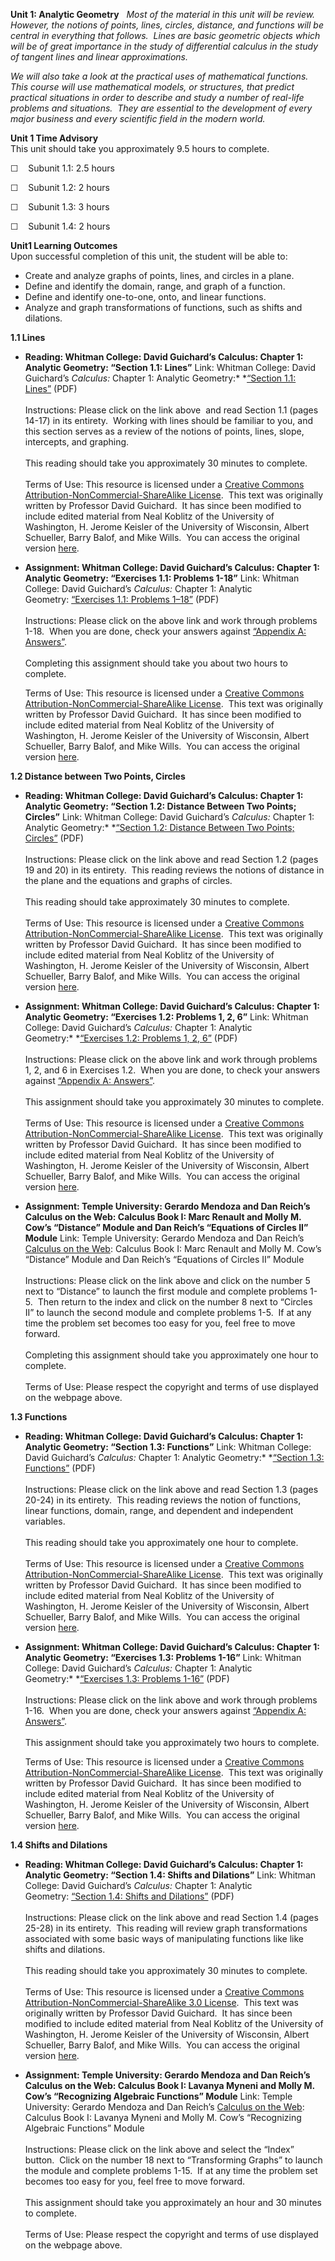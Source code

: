 **Unit 1: Analytic Geometry** <span id="1"></span> 
*Most of the material in this unit will be review.  However, the notions
of points, lines, circles, distance, and functions will be central in
everything that follows.  Lines are basic geometric objects which will
be of great importance in the study of differential calculus in the
study of tangent lines and linear approximations.*  
  
 *We will also take a look at the practical uses of mathematical
functions.  This course will use mathematical models, or structures,
that predict practical situations in order to describe and study a
number of real-life problems and situations.  They are essential to the
development of every major business and every scientific field in the
modern world.*

**Unit 1 Time Advisory**  
This unit should take you approximately 9.5 hours to complete.  
  
 ☐    Subunit 1.1: 2.5 hours  
  
 ☐    Subunit 1.2: 2 hours  
  
 ☐    Subunit 1.3: 3 hours  
  
 ☐    Subunit 1.4: 2 hours

**Unit1 Learning Outcomes**  
Upon successful completion of this unit, the student will be able to:  
-   Create and analyze graphs of points, lines, and circles in a plane.
-   Define and identify the domain, range, and graph of a function.
-   Define and identify one-to-one, onto, and linear functions.
-   Analyze and graph transformations of functions, such as shifts and
    dilations.

**1.1 Lines** <span id="1.1"></span> 
-   **Reading: Whitman College: David Guichard’s Calculus: Chapter 1:
    Analytic Geometry: “Section 1.1: Lines”**
    Link: Whitman College: David Guichard’s *Calculus:* Chapter 1:
    Analytic Geometry:* *[“Section 1.1:
    Lines”](https://resources.saylor.org/wwwresources/archived/site/wp-content/uploads/2012/07/calculus_01_Analytic_Geometry.pdf) (PDF)  
        
     Instructions: Please click on the link above  and read Section 1.1
    (pages 14-17) in its entirety.  Working with lines should be
    familiar to you, and this section serves as a review of the notions
    of points, lines, slope, intercepts, and graphing.  
        
     This reading should take you approximately 30 minutes to
    complete.  
                              
     Terms of Use: This resource is licensed under a [Creative Commons
    Attribution-NonCommercial-ShareAlike
    License](http://creativecommons.org/licenses/by-nc-sa/3.0/).  This
    text was originally written by Professor David Guichard.  It has
    since been modified to include edited material from Neal Koblitz of
    the University of Washington, H. Jerome Keisler of the University of
    Wisconsin, Albert Schueller, Barry Balof, and Mike Wills.  You can
    access the original version
    [here](http://www.whitman.edu/mathematics/calculus/).

-   **Assignment: Whitman College: David Guichard’s Calculus: Chapter 1:
    Analytic Geometry: “Exercises 1.1: Problems 1-18”**
    Link: Whitman College: David Guichard’s *Calculus:* Chapter 1:
    Analytic Geometry: [“Exercises 1.1: Problems
    1–18”](https://resources.saylor.org/wwwresources/archived/site/wp-content/uploads/2012/07/calculus_01_Analytic_Geometry.pdf) (PDF)  
        
     Instructions: Please click on the above link and work through
    problems 1-18.  When you are done, check your answers against
    [“Appendix A:
    Answers”](https://resources.saylor.org/wwwresources/archived/site/wp-content/uploads/2012/07/calculus_12_Selected_Answers.pdf).  
        
     Completing this assignment should take you about two hours to
    complete.  
      
     Terms of Use: This resource is licensed under a [Creative Commons
    Attribution-NonCommercial-ShareAlike
    License](http://creativecommons.org/licenses/by-nc-sa/3.0/).  This
    text was originally written by Professor David Guichard.  It has
    since been modified to include edited material from Neal Koblitz of
    the University of Washington, H. Jerome Keisler of the University of
    Wisconsin, Albert Schueller, Barry Balof, and Mike Wills.  You can
    access the original version
    [here](http://www.whitman.edu/mathematics/calculus/).

**1.2 Distance between Two Points, Circles** <span id="1.2"></span> 
-   **Reading: Whitman College: David Guichard’s Calculus: Chapter 1:
    Analytic Geometry: “Section 1.2: Distance Between Two Points;
    Circles”**
    Link: Whitman College: David Guichard’s *Calculus:* Chapter 1:
    Analytic Geometry:* *[“Section 1.2: Distance Between Two Points;
    Circles”](https://resources.saylor.org/wwwresources/archived/site/wp-content/uploads/2012/07/calculus_01_Analytic_Geometry.pdf) (PDF)  
        
     Instructions: Please click on the link above and read Section 1.2
    (pages 19 and 20) in its entirety.  This reading reviews the notions
    of distance in the plane and the equations and graphs of circles.  
        
     This reading should take approximately 30 minutes to complete.  
                              
     Terms of Use: This resource is licensed under a [Creative Commons
    Attribution-NonCommercial-ShareAlike
    License](http://creativecommons.org/licenses/by-nc-sa/3.0/).  This
    text was originally written by Professor David Guichard.  It has
    since been modified to include edited material from Neal Koblitz of
    the University of Washington, H. Jerome Keisler of the University of
    Wisconsin, Albert Schueller, Barry Balof, and Mike Wills.  You can
    access the original version
    [here](http://www.whitman.edu/mathematics/calculus/).

-   **Assignment: Whitman College: David Guichard’s Calculus: Chapter 1:
    Analytic Geometry: “Exercises 1.2: Problems 1, 2, 6”**
    Link: Whitman College: David Guichard’s *Calculus:* Chapter 1:
    Analytic Geometry:* *[“Exercises 1.2: Problems 1, 2,
    6”](https://resources.saylor.org/wwwresources/archived/site/wp-content/uploads/2012/07/calculus_01_Analytic_Geometry.pdf) (PDF)  
        
     Instructions: Please click on the above link and work through
    problems 1, 2, and 6 in Exercises 1.2.  When you are done, to check
    your answers against [“Appendix A:
    Answers”](https://resources.saylor.org/wwwresources/archived/site/wp-content/uploads/2012/07/calculus_12_Selected_Answers.pdf).  
        
     This assignment should take you approximately 30 minutes to
    complete.  
        
     Terms of Use: This resource is licensed under a [Creative Commons
    Attribution-NonCommercial-ShareAlike
    License](http://creativecommons.org/licenses/by-nc-sa/3.0/).  This
    text was originally written by Professor David Guichard.  It has
    since been modified to include edited material from Neal Koblitz of
    the University of Washington, H. Jerome Keisler of the University of
    Wisconsin, Albert Schueller, Barry Balof, and Mike Wills.  You can
    access the original version
    [here](http://www.whitman.edu/mathematics/calculus/).

-   **Assignment: Temple University: Gerardo Mendoza and Dan Reich’s
    Calculus on the Web: Calculus Book I: Marc Renault and Molly M.
    Cow’s “Distance” Module and Dan Reich’s “Equations of Circles II”
    Module**
    Link: Temple University: Gerardo Mendoza and Dan Reich’s [Calculus
    on the Web](http://www.math.temple.edu/~cow/): Calculus Book I: Marc
    Renault and Molly M. Cow’s “Distance” Module and Dan Reich’s
    “Equations of Circles II” Module  
        
     Instructions: Please click on the link above and click on the
    number 5 next to “Distance” to launch the first module and complete
    problems 1-5.  Then return to the index and click on the number 8
    next to “Circles II” to launch the second module and complete
    problems 1-5.  If at any time the problem set becomes too easy for
    you, feel free to move forward.  
        
     Completing this assignment should take you approximately one hour
    to complete.  
        
     Terms of Use: Please respect the copyright and terms of use
    displayed on the webpage above.

**1.3 Functions** <span id="1.3"></span> 
-   **Reading: Whitman College: David Guichard’s Calculus: Chapter 1:
    Analytic Geometry: “Section 1.3: Functions”**
    Link: Whitman College: David Guichard’s *Calculus:* Chapter 1:
    Analytic Geometry:* *[“Section 1.3:
    Functions”](https://resources.saylor.org/wwwresources/archived/site/wp-content/uploads/2012/07/calculus_01_Analytic_Geometry.pdf) (PDF)  
        
     Instructions: Please click on the link above and read Section 1.3
    (pages 20-24) in its entirety.  This reading reviews the notion of
    functions, linear functions, domain, range, and dependent and
    independent variables.  
        
     This reading should take you approximately one hour to complete.  
        
     Terms of Use: This resource is licensed under a [Creative Commons
    Attribution-NonCommercial-ShareAlike
    License](http://creativecommons.org/licenses/by-nc-sa/3.0/).  This
    text was originally written by Professor David Guichard.  It has
    since been modified to include edited material from Neal Koblitz of
    the University of Washington, H. Jerome Keisler of the University of
    Wisconsin, Albert Schueller, Barry Balof, and Mike Wills.  You can
    access the original version
    [here](http://www.whitman.edu/mathematics/calculus/).

-   **Assignment: Whitman College: David Guichard’s Calculus: Chapter 1:
    Analytic Geometry: “Exercises 1.3: Problems 1-16”**
    Link: Whitman College: David Guichard’s *Calculus:* Chapter 1:
    Analytic Geometry:* *[“Exercises 1.3: Problems
    1-16”](https://resources.saylor.org/wwwresources/archived/site/wp-content/uploads/2012/07/calculus_01_Analytic_Geometry.pdf) (PDF)  
        
     Instructions: Please click on the link above and work through
    problems 1-16.  When you are done, check your answers against
    [“Appendix A:
    Answers”](https://resources.saylor.org/wwwresources/archived/site/wp-content/uploads/2012/07/calculus_12_Selected_Answers.pdf).  
        
     This assignment should take you approximately two hours to
    complete.  
      
     Terms of Use: This resource is licensed under a [Creative Commons
    Attribution-NonCommercial-ShareAlike
    License](http://creativecommons.org/licenses/by-nc-sa/3.0/).  This
    text was originally written by Professor David Guichard.  It has
    since been modified to include edited material from Neal Koblitz of
    the University of Washington, H. Jerome Keisler of the University of
    Wisconsin, Albert Schueller, Barry Balof, and Mike Wills.  You can
    access the original version
    [here](http://www.whitman.edu/mathematics/calculus/).

**1.4 Shifts and Dilations** <span id="1.4"></span> 
-   **Reading: Whitman College: David Guichard’s Calculus: Chapter 1:
    Analytic Geometry: “Section 1.4: Shifts and Dilations”**
    Link: Whitman College: David Guichard’s *Calculus:* Chapter 1:
    Analytic Geometry: [“Section 1.4: Shifts and
    Dilations”](https://resources.saylor.org/wwwresources/archived/site/wp-content/uploads/2012/07/calculus_01_Analytic_Geometry.pdf) (PDF)  
        
     Instructions: Please click on the link above and read Section 1.4
    (pages 25-28) in its entirety.  This reading will review graph
    transformations associated with some basic ways of manipulating
    functions like like shifts and dilations.  
        
     This reading should take you approximately 30 minutes to
    complete.  
        
     Terms of Use: This resource is licensed under a [Creative Commons
    Attribution-NonCommercial-ShareAlike 3.0
    License](http://creativecommons.org/licenses/by-nc-sa/3.0/).  This
    text was originally written by Professor David Guichard.  It has
    since been modified to include edited material from Neal Koblitz of
    the University of Washington, H. Jerome Keisler of the University of
    Wisconsin, Albert Schueller, Barry Balof, and Mike Wills.  You can
    access the original version
    [here](http://www.whitman.edu/mathematics/calculus/).

-   **Assignment: Temple University: Gerardo Mendoza and Dan Reich’s
    Calculus on the Web: Calculus Book I: Lavanya Myneni and Molly M.
    Cow’s “Recognizing Algebraic Functions” Module**
    Link: Temple University: Gerardo Mendoza and Dan Reich’s [Calculus
    on the Web](http://www.math.temple.edu/~cow/): Calculus Book I:
    Lavanya Myneni and Molly M. Cow’s “Recognizing Algebraic Functions”
    Module  
        
     Instructions: Please click on the link above and select the “Index”
    button.  Click on the number 18 next to “Transforming Graphs” to
    launch the module and complete problems 1-15.  If at any time the
    problem set becomes too easy for you, feel free to move forward.   
        
     This assignment should take you approximately an hour and 30
    minutes to complete.  
        
     Terms of Use: Please respect the copyright and terms of use
    displayed on the webpage above.


